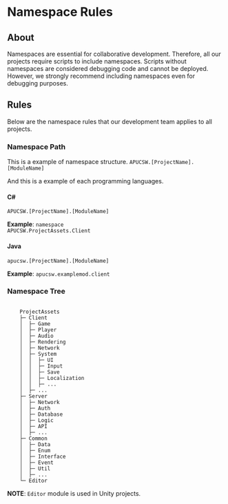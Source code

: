 # Namespace Rules
## About
Namespaces are essential for collaborative development. Therefore, all our projects require scripts to include namespaces. Scripts without namespaces are considered debugging code and cannot be deployed. However, we strongly recommend including namespaces even for debugging purposes.

## Rules
Below are the namespace rules that our development team applies to all projects.

### Namespace Path
This is a example of namespace structure.
<code>APUCSW.[ProjectName].[ModuleName]</code>

And this is a example of each programming languages.

#### C#
<code class="language-csharp">APUCSW.[ProjectName].[ModuleName]</code>

<b>Example</b>:
<code class="language-csharp">namespace APUCSW.ProjectAssets.Client</code>

#### Java
<code class="language-java">apucsw.[ProjectName].[ModuleName]</code>

<b>Example</b>:
<code class="language-java">apucsw.examplemod.client</code>

### Namespace Tree
<pre class="line-numbers"><code class="language-textfile">
    ProjectAssets
    ├─ Client
    │  ├─ Game
    │  ├─ Player
    │  ├─ Audio
    │  ├─ Rendering
    │  ├─ Network
    │  ├─ System
    │  │  ├─ UI
    │  │  ├─ Input
    │  │  ├─ Save
    │  │  ├─ Localization
    │  │  ├─ ...
    │  ├─ ...
    ├─ Server
    │  ├─ Network
    │  ├─ Auth
    │  ├─ Database
    │  ├─ Logic
    │  ├─ API
    │  ├─ ...
    ├─ Common
    │  ├─ Data
    │  ├─ Enum
    │  ├─ Interface
    │  ├─ Event
    │  ├─ Util
    │  ├─ ...
    └─ Editor
</code></pre>

<b>NOTE</b>: <code>Editor</code> module is used in Unity projects.